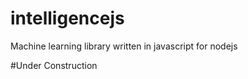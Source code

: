 intelligencejs
==============

Machine learning library written in javascript for nodejs


#Under Construction
